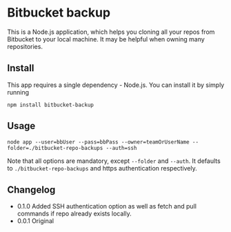Bitbucket backup
===

This is a Node.js application, which helps you cloning all your repos from Bitbucket to your local machine. It may be helpful when owning many repositories.

Install
--

This app requires a single dependency - Node.js. You can install it by simply running

```
npm install bitbucket-backup
```

Usage
--
```
node app --user=bbUser --pass=bbPass --owner=teamOrUserName --folder=./bitbucket-repo-backups --auth=ssh
```

Note that all options are mandatory, except `--folder` and `--auth`. It defaults to `./bitbucket-repo-backups` and https authentication respectively.


## Changelog
* 0.1.0 Added SSH authentication option as well as fetch and pull commands if repo already exists locally.
* 0.0.1 Original
